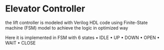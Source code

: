 # Elevator Controller
the lift controller is modeled with Verilog HDL code using Finite-State machine (FSM) model to achieve the logic in optimized way

Here it is implemented in FSM with 6 states
• IDLE
• UP
• DOWN
• OPEN
• WAIT
• CLOSE
